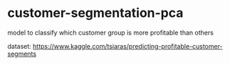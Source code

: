 # customer-segmentation-pca
model to classify which customer group is more profitable than others

dataset: https://www.kaggle.com/tsiaras/predicting-profitable-customer-segments
